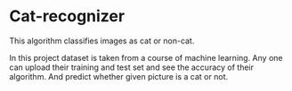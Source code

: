 # Cat-recognizer
This algorithm classifies images as cat or non-cat.


In this project dataset is taken from a course of machine learning.
Any one can upload their training and test set and see the accuracy of their algorithm.
And predict whether given picture is a cat or not.
